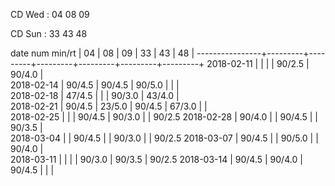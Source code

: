 CD Wed : 04 08 09

CD Sun : 33 43 48

date num min/rt |    04   |    08   |    09   |    33   |    43   |    48   |
----------------+---------+---------+---------+---------+---------+---------+
2018-02-11      |         |         |         |  90/2.5 |  90/4.0 |         
2018-02-14      |  90/4.5 |  90/4.5 |  90/5.0 |         |         |         
2018-02-18      |  47/4.5 |         |         |  90/3.0 |  43/4.0 |         
2018-02-21      |  90/4.5 |  23/5.0 |  90/4.5 |  67/3.0 |         |        
2018-02-25      |         |         |  90/4.5 |  90/3.0 |         |  90/2.5
2018-02-28      |  90/4.0 |         |  90/4.5 |         |  90/3.5 |        
2018-03-04      |         |  90/4.5 |         |  90/3.0 |         |  90/2.5
2018-03-07      |  90/4.5 |         |  90/5.0 |         |  90/4.0 |        
2018-03-11      |         |         |         |  90/3.0 |  90/3.5 |  90/2.5
2018-03-14      |  90/4.5 |  90/4.0 |  90/4.5 |         |         |        

